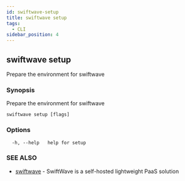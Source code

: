 ```yaml
---
id: swiftwave-setup
title: swiftwave setup
tags:
  - CLI
sidebar_position: 4
---
```


## swiftwave setup

Prepare the environment for swiftwave

### Synopsis

Prepare the environment for swiftwave

```
swiftwave setup [flags]
```

### Options

```
  -h, --help   help for setup
```

### SEE ALSO

* [swiftwave](swiftwave.md)	 - SwiftWave is a self-hosted lightweight PaaS solution

